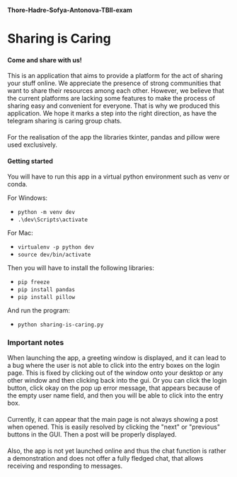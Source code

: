 #### Thore-Hadre-Sofya-Antonova-TBII-exam

# Sharing is Caring
###
#### Come and share with us!
This is an application that aims to provide a platform
for the act of sharing your stuff online. We appreciate
the presence of strong communities that want to share their
resources among each other. However, we believe that the current
platforms are lacking some features to make the process of sharing easy
and convenient for everyone.
That is why we produced this application. We hope it marks a step into
the right direction, as have the telegram sharing is caring
group chats.
####
For the realisation of the app the libraries tkinter, pandas and pillow were used
exclusively.

#### Getting started
You will have to run this app in a virtual python environment such as venv
or conda.

For Windows:
* ``python -m venv dev``
* ``.\dev\Scripts\activate``

For Mac:
* ``virtualenv -p python dev``
* ``source dev/bin/activate``

Then you will have to install the following libraries:
* ``pip freeze``
* ``pip install pandas``
* ``pip install pillow``

And run the program:
* ``python sharing-is-caring.py``

### Important notes 

When launching the app, a greeting window is displayed, and it can lead to a bug
where the user is not able to click into the entry boxes on the login page.
This is fixed by clicking out of the window onto your desktop or any other window
and then clicking back into the gui. Or you can click the login button, click okay
on the pop up error message, that appears because of the empty user name field,
and then you will be able to click into the entry box.
####
Currently, it can appear that the main page is not always showing a post when opened.
This is easily resolved by clicking the "next" or "previous" buttons in the GUI. 
Then a post will be properly displayed.
####
Also, the app is not yet launched online and thus the chat function is rather a
demonstration and does not offer a fully fledged chat, that allows receiving and
responding to messages.
